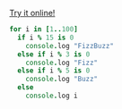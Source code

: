 [Try it online!](https://tio.run/##fYwxCoAwEAR7X7EItiFB/ICFnxCrcJGDkJNEm3w@phFE0XZmdq04R5Rs5G0vxUkEgwNmo5TRemkAdhV1MAM4QVcAWAlJPCkvK9qJcx6PnNuqyCe6Bv1P/2y/vu@/L8ulnA "CoffeeScript 1 – Try It Online")
```coffee
for i in [1..100]
  if i % 15 is 0
    console.log "FizzBuzz"
  else if i % 3 is 0
    console.log "Fizz"
  else if i % 5 is 0
    console.log "Buzz"
  else
    console.log i
```
